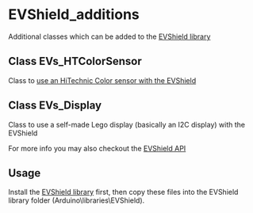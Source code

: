 # EVShield_additions
Additional classes which can be added to the [EVShield library](https://github.com/mindsensors/EVShield)

## Class EVs_HTColorSensor
Class to [use an HiTechnic Color sensor with the EVShield](https://home.et.utwente.nl/slootenvanf/2018/06/08/hitechnic-colorsensor-evshield/)

## Class EVs_Display
Class to use a self-made Lego display (basically an I2C display) with the EVShield

For more info you may also checkout the [EVShield API](http://www.mindsensors.com/reference/EVShield/html/)

## Usage
Install the [EVShield library](https://github.com/mindsensors/EVShield) first, then copy these files into the EVShield library folder (Arduino\libraries\EVShield).
